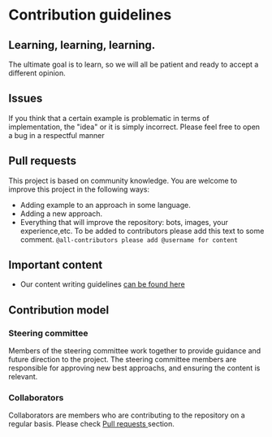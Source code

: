 # Contribution guidelines

## Learning, learning, learning.

The ultimate goal is to learn, so we will all be patient and ready to accept a different opinion.

## Issues

If you think that a certain example is problematic in terms of implementation, the "idea" or it is simply incorrect. Please feel free to open a bug in a respectful manner

## Pull requests

This project is based on community knowledge. You are welcome to improve this project in the following ways:

- Adding example to an approach in some language.
- Adding a new approach.
- Everything that will improve the repository: bots, images, your experience,etc.
  To be added to contributors please add this text to some comment.
  `@all-contributors please add @username for content`

## Important content

- Our content writing guidelines [can be found here](./writing-guidelines.md)

## Contribution model

### Steering committee

Members of the steering committee work together to provide guidance and future direction to the project. The steering committee members are responsible for approving new best approachs, and ensuring the content is relevant.

### Collaborators

Collaborators are members who are contributing to the repository on a regular basis. Please check [Pull requests ](#pull-requests) section.
